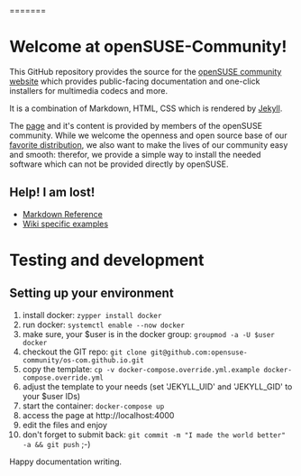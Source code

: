 =======
# Welcome at openSUSE-Community!

This GitHub repository provides the source for the [openSUSE community
website](https://www.opensuse-community.org) which provides public-facing
documentation and  one-click installers for multimedia codecs and more.

It is a combination of Markdown, HTML, CSS which is rendered by
[Jekyll](https://jekyllrb.com/).

The [page](https://www.opensuse-community.org/) and it's content is provided by
members of the openSUSE community. While we welcome the openness and open
source base of our [favorite distribution](https://www.opensuse.org/), we also
want to make the lives of our community easy and smooth: therefor, we provide a
simple way to install the needed software which can not be provided directly by
openSUSE.

## Help! I am lost!

* [Markdown Reference][1]
* [Wiki specific examples][2]


# Testing and development

## Setting up your environment

1. install docker: ```zypper install docker```
2. run docker: ```systemctl enable --now docker```
3. make sure, your $user is in the docker group: ```groupmod -a -U $user docker```
4. checkout the GIT repo: ```git clone git@github.com:opensuse-community/os-com.github.io.git```
5. copy the template: ```cp -v docker-compose.override.yml.example docker-compose.override.yml```
6. adjust the template to your needs (set 'JEKYLL_UID' and 'JEKYLL_GID' to your $user IDs)
6. start the container: ```docker-compose up```
7. access the page at http://localhost:4000
8. edit the files and enjoy
9. don't forget to submit back: ```git commit -m "I made the world better" -a && git push``` ;-)

Happy documentation writing.

[1]: https://docs.github.com/en/pages/setting-up-a-github-pages-site-with-jekyll/setting-a-markdown-processor-for-your-github-pages-site-using-jekyll
[2]: https://www.markdownguide.org/tools/github-pages/

